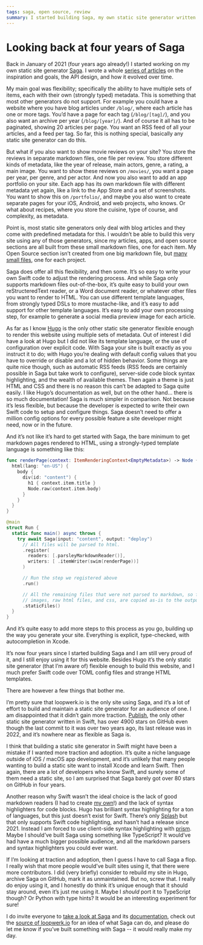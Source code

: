 ```yaml
---
tags: saga, open source, review
summary: I started building Saga, my own static site generator written in Swift, four years ago. Let’s look at the state of the project.
---
```


# Looking back at four years of Saga

Back in January of 2021 (four years ago already!) I started working on my own static site generator [Saga](https://github.com/loopwerk/Saga). I wrote a whole [series of articles](/articles/tag/saga/) on the inspiration and goals, the API design, and how it evolved over time.

My main goal was flexibility; specifically the ability to have multiple sets of items, each with their own (strongly typed) metadata. This is something that most other generators do not support. For example you could have a website where you have blog articles under `/blog/`, where each article has one or more tags. You’d have a page for each tag (`/blog/[tag]/`), and you also want an archive per year (`/blog/[year]/`). And of course it all has to be paginated, showing 20 articles per page. You want an RSS feed of all your articles, and a feed per tag. So far, this is nothing special, basically any static site generator can do this.

But what if you also want to show movie reviews on your site? You store the reviews in separate markdown files, one file per review. You store different kinds of metadata, like the year of release, main actors, genre, a rating, a main image. You want to show these reviews on `/movies/`, you want a page per year, per genre, and per actor. And now you also want to add an app portfolio on your site. Each app has its own markdown file with different metadata yet again, like a link to the App Store and a set of screenshots. You want to show this on `/portfolio/`, and maybe you also want to create separate pages for your iOS, Android, and web projects, who knows. Or what about recipes, where you store the cuisine, type of course, and complexity, as metadata.

Point is, most static site generators only deal with blog articles and they come with predefined metadata for this. I wouldn’t be able to build this very site using any of those generators, since my articles, apps, and open source sections are all built from these small markdown files, one for each item. My Open Source section isn’t created from one big markdown file, but [many small files](https://github.com/loopwerk/loopwerk.io/tree/master/content/projects), one for each project.

Saga does offer all this flexibility, and then some. It’s so easy to write your own Swift code to adjust the rendering process. And while Saga only supports markdown files out-of-the-box, it’s quite easy to build your own reStructeredText reader, or a Word document reader, or whatever other files you want to render to HTML. You can use different template languages, from strongly typed DSLs to more mustache-like, and it’s easy to add support for other template languages. It’s easy to add your own processing step, for example to generate a social media preview image for each article.

As far as I know [Hugo](https://gohugo.io) is the only other static site generator flexible enough to render this website using multiple sets of metadata. Out of interest I did have a look at Hugo but I did not like its template language, or the use of configuration over explicit code. With Saga your site is built exactly as you instruct it to do; with Hugo you’re dealing with default config values that you have to override or disable and a lot of hidden behavior. Some things are quite nice though, such as automatic RSS feeds (RSS feeds are certainly possible in Saga but take work to configure), server-side code block syntax highlighting, and the wealth of available themes. Then again a theme is just HTML and CSS and there is no reason this can’t be adapted to Saga quite easily. I like Hugo’s documentation as well, but on the other hand... there is so much documentation! Saga is much simpler in comparison. Not because it’s less flexible, but because the developer is expected to write their own Swift code to setup and configure things. Saga doesn’t need to offer a million config options for every possible feature a site developer might need, now or in the future.

And it’s not like it’s hard to get started with Saga, the bare minimum to get markdown pages rendered to HTML, using a strongly-typed template language is something like this:

```swift
func renderPage(context: ItemRenderingContext<EmptyMetadata>) -> Node {
  html(lang: "en-US") {
    body {
      div(id: "content") {
        h1 { context.item.title }
        Node.raw(context.item.body)
      }
    }
  }
}

@main
struct Run {
  static func main() async throws {
    try await Saga(input: "content", output: "deploy")
      // All files will be parsed to html.
      .register(
        readers: [.parsleyMarkdownReader()],
        writers: [ .itemWriter(swim(renderPage))]
      )

      // Run the step we registered above
      .run()

      // All the remaining files that were not parsed to markdown, so for example 
      // images, raw html files, and css, are copied as-is to the output folder.
      .staticFiles()
  }
}
```

And it’s quite easy to add more steps to this process as you go, building up the way you generate your site. Everything is explicit, type-checked, with autocompletion in Xcode.

It’s now four years since I started building Saga and I am still very proud of it, and I still enjoy using it for this website. Besides Hugo it’s the only static site generator (that I’m aware of) flexible enough to build this website, and I much prefer Swift code over TOML config files and strange HTML templates.

There are however a few things that bother me.

I’m pretty sure that loopwerk.io is the only site using Saga, and it’s a lot of effort to build and maintain a static site generator for an audience of one. I am disappointed that it didn’t gain more traction. [Publish](https://github.com/JohnSundell/Publish), the only other static site generator written in Swift, has over 4900 stars on GitHub even though the last commit to it was over two years ago, its last release was in 2022, and it’s nowhere near as flexible as Saga is.

I think that building a static site generator in Swift might have been a mistake if I wanted more traction and adoption. It’s quite a niche language outside of iOS / macOS app development, and it’s unlikely that many people wanting to build a static site want to install Xcode and learn Swift. Then again, there are a lot of developers who know Swift, and surely some of them need a static site, so I am surprised that Saga barely got over 80 stars on GitHub in four years. 

Another reason why Swift wasn’t the ideal choice is the lack of good markdown readers (I had to create [my own](https://github.com/loopwerk/Parsley)!) and the lack of syntax highlighters for code blocks. Hugo has brilliant syntax highlighting for a ton of languages, but this just doesn’t exist for Swift. There’s only [Splash](https://github.com/JohnSundell/Splash) but that only supports Swift code highlighting, and hasn’t had a release since 2021. Instead I am forced to use client-side syntax highlighting with [prism](https://prismjs.com). Maybe I should’ve built Saga using something like TypeScript? It would’ve had have a much bigger possible audience, and all the markdown parsers and syntax highlighters you could ever want.

If I’m looking at traction and adoption, then I guess I have to call Saga a flop. I really wish that more people would’ve built sites using it, that there were more contributors. I did (very briefly) consider to rebuild my site in Hugo, archive Saga on GitHub, mark it as unmaintained. But no, screw that. I really do enjoy using it, and I honestly do think it’s unique enough that it should stay around, even it’s just me using it. Maybe I *should* port it to TypeScript though? Or Python with type hints? It would be an interesting experiment for sure!

I do invite everyone to [take a look at Saga](https://github.com/loopwerk/Saga) and its [documentation](https://loopwerk.github.io/Saga/documentation/saga/), check out the [source of loopwerk.io](https://github.com/loopwerk/loopwerk.io/blob/master/Sources/Loopwerk/run.swift) for an idea of what Saga can do, and please do let me know if you’ve built something with Saga -- it would really make my day.